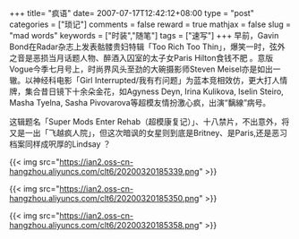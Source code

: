 +++
title= "疯语"
date= 2007-07-17T12:42:12+08:00
type = "post"
categories = ["琐记"]
comments = false
reward = true
mathjax = false
slug = "mad words"
keywords = ["时装","随笔"]
tags = ["速写"]
+++
早前，Gavin Bond在Radar杂志上发表骷髅贵妇特辑「Too Rich Too Thin」，爆笑一时，弦外之音是恶损当月话题人物、醉酒入囚室的太子女Paris Hilton食钱不肥 。意版Vogue今季七月号上，时尚界风头至劲的大碗摄影师Steven Meisel亦是如出一辙。以神经科电影「Girl Interrupted/我有冇问题」为蓝本竞相效仿，更大打人情牌，集合昔日镜下十余朵金花，如Agyness Deyn, Irina Kulikova, Iselin Steiro, Masha Tyelna, Sasha Pivovarova等超模友情扮激心疯，出演“黐線”病号。
<!--more-->
这辑题名「Super Mods Enter Rehab（超模康复记）」、十八禁片，不出意外，将又是一出「飞越疯人院」，但这次暗讽的女星则到底是Britney、是Paris,还是恶习档案同样成呎厚的Lindsay ？

{{< img src="https://ian2.oss-cn-hangzhou.aliyuncs.com/clt6/20200320185339.png" >}}

{{< img src="https://ian2.oss-cn-hangzhou.aliyuncs.com/clt6/20200320185350.png" >}}

{{< img src="https://ian2.oss-cn-hangzhou.aliyuncs.com/clt6/20200320185358.png" >}}